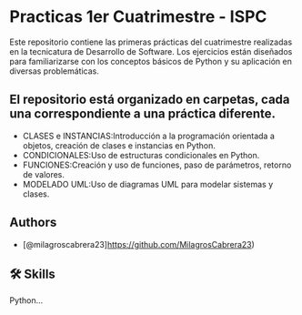 
# Practicas 1er Cuatrimestre - ISPC 

Este repositorio contiene las primeras prácticas del cuatrimestre realizadas en la tecnicatura de Desarrollo de Software. Los ejercicios están diseñados para familiarizarse con los conceptos básicos de Python y su aplicación en diversas problemáticas.


## El repositorio está organizado en carpetas, cada una correspondiente a una práctica diferente.

- CLASES e INSTANCIAS:Introducción a la programación orientada a objetos, creación de clases e instancias en Python.
- CONDICIONALES:Uso de estructuras condicionales en Python.
- FUNCIONES:Creación y uso de funciones, paso de parámetros, retorno de valores.
- MODELADO UML:Uso de diagramas UML para modelar sistemas y clases.

## Authors

- [@milagroscabrera23]https://github.com/MilagrosCabrera23)



## 🛠 Skills
Python...


